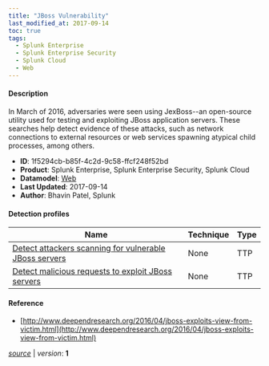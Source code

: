 ```yaml
---
title: "JBoss Vulnerability"
last_modified_at: 2017-09-14
toc: true
tags:
  - Splunk Enterprise
  - Splunk Enterprise Security
  - Splunk Cloud
  - Web
---
```


#### Description

In March of 2016, adversaries were seen using JexBoss--an open-source utility used for testing and exploiting JBoss application servers. These searches help detect evidence of these attacks, such as network connections to external resources or web services spawning atypical child processes, among others.

- **ID**: 1f5294cb-b85f-4c2d-9c58-ffcf248f52bd
- **Product**: Splunk Enterprise, Splunk Enterprise Security, Splunk Cloud
- **Datamodel**: [Web](https://docs.splunk.com/Documentation/CIM/latest/User/Web)
- **Last Updated**: 2017-09-14
- **Author**: Bhavin Patel, Splunk

#### Detection profiles

| Name        | Technique   | Type         |
| ----------- | ----------- |--------------|
| [Detect attackers scanning for vulnerable JBoss servers](/web/detect_attackers_scanning_for_vulnerable_jboss_servers/) | None | TTP |
| [Detect malicious requests to exploit JBoss servers](/web/detect_malicious_requests_to_exploit_jboss_servers/) | None | TTP |

#### Reference

* [http://www.deependresearch.org/2016/04/jboss-exploits-view-from-victim.html](http://www.deependresearch.org/2016/04/jboss-exploits-view-from-victim.html)



[_source_](https://github.com/splunk/security_content/tree/develop/stories/jboss_vulnerability.yml) | _version_: **1**